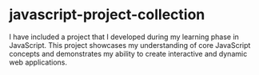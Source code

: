 # javascript-project-collection
I have included a project that I developed during my learning phase in JavaScript. This project showcases my understanding of core JavaScript concepts and demonstrates my ability to create interactive and dynamic web applications.
